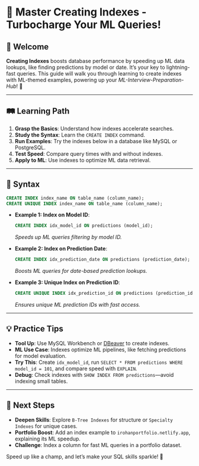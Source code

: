 # 🎉 Master Creating Indexes - Turbocharge Your ML Queries!

## 🌟 Welcome

**Creating Indexes** boosts database performance by speeding up ML data lookups, like finding predictions by model or date. It’s your key to lightning-fast queries. This guide will walk you through learning to create indexes with ML-themed examples, powering up your *ML-Interview-Preparation-Hub*! 🚀

---

## 🛤️ Learning Path

1. **Grasp the Basics**: Understand how indexes accelerate searches.
2. **Study the Syntax**: Learn the `CREATE INDEX` command.
3. **Run Examples**: Try the indexes below in a database like MySQL or PostgreSQL.
4. **Test Speed**: Compare query times with and without indexes.
5. **Apply to ML**: Use indexes to optimize ML data retrieval.

---

## 📜 Syntax

```sql
CREATE INDEX index_name ON table_name (column_name);
CREATE UNIQUE INDEX index_name ON table_name (column_name);
```

- **Example 1: Index on Model ID**:
  ```sql
  CREATE INDEX idx_model_id ON predictions (model_id);
  ```
  *Speeds up ML queries filtering by model ID.*

- **Example 2: Index on Prediction Date**:
  ```sql
  CREATE INDEX idx_prediction_date ON predictions (prediction_date);
  ```
  *Boosts ML queries for date-based prediction lookups.*

- **Example 3: Unique Index on Prediction ID**:
  ```sql
  CREATE UNIQUE INDEX idx_prediction_id ON predictions (prediction_id);
  ```
  *Ensures unique ML prediction IDs with fast access.*

---

## 💡 Practice Tips

- **Tool Up**: Use MySQL Workbench or [DBeaver](https://dbeaver.io) to create indexes.
- **ML Use Case**: Indexes optimize ML pipelines, like fetching predictions for model evaluation.
- **Try This**: Create `idx_model_id`, run `SELECT * FROM predictions WHERE model_id = 101`, and compare speed with `EXPLAIN`.
- **Debug**: Check indexes with `SHOW INDEX FROM predictions`—avoid indexing small tables.

---

## 🚀 Next Steps

- **Deepen Skills**: Explore `B-Tree Indexes` for structure or `Specialty Indexes` for unique cases.
- **Portfolio Boost**: Add an index example to `irohanportfolio.netlify.app`, explaining its ML speedup.
- **Challenge**: Index a column for fast ML queries in a portfolio dataset.

Speed up like a champ, and let’s make your SQL skills sparkle! 🌟